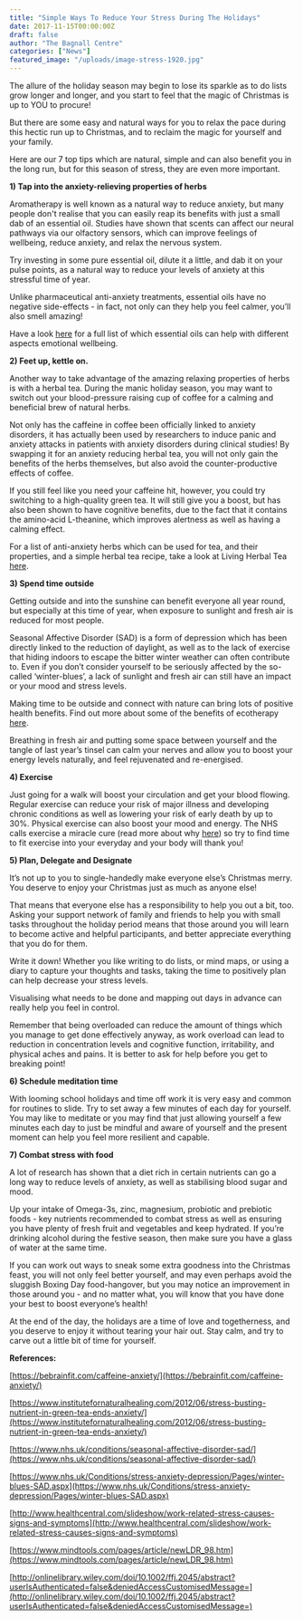 ```yaml
---
title: "Simple Ways To Reduce Your Stress During The Holidays"
date: 2017-11-15T00:00:00Z
draft: false
author: "The Bagnall Centre"
categories: ["News"]
featured_image: "/uploads/image-stress-1920.jpg"
---
```


The allure of the holiday season may begin to lose its sparkle as to do lists grow longer and longer, and you start to feel that the magic of Christmas is up to YOU to procure!

But there are some easy and natural ways for you to relax the pace during this hectic run up to Christmas, and to reclaim the magic for yourself and your family.

Here are our 7 top tips which are natural, simple and can also benefit you in the long run, but for this season of stress, they are even more important.

**1) Tap into the anxiety-relieving properties of herbs**

Aromatherapy is well known as a natural way to reduce anxiety, but many people don't realise that you can easily reap its benefits with just a small dab of an essential oil. Studies have shown that scents can affect our neural pathways via our olfactory sensors, which can improve feelings of wellbeing, reduce anxiety, and relax the nervous system.

Try investing in some pure essential oil, dilute it a little, and dab it on your pulse points, as a natural way to reduce your levels of anxiety at this stressful time of year.

Unlike pharmaceutical anti-anxiety treatments, essential oils have no negative side-effects - in fact, not only can they help you feel calmer, you’ll also smell amazing!

Have a look [here](https://www.aromaweb.com/essentialoils/emotional.asp) for a full list of which essential oils can help with different aspects emotional wellbeing.

**2) Feet up, kettle on.**

Another way to take advantage of the amazing relaxing properties of herbs is with a herbal tea. During the manic holiday season, you may want to switch out your blood-pressure raising cup of coffee for a calming and beneficial brew of natural herbs.

Not only has the caffeine in coffee been officially linked to anxiety disorders, it has actually been used by researchers to induce panic and anxiety attacks in patients with anxiety disorders during clinical studies! By swapping it for an anxiety reducing herbal tea, you will not only gain the benefits of the herbs themselves, but also avoid the counter-productive effects of coffee.

If you still feel like you need your caffeine hit, however, you could try switching to a high-quality green tea. It will still give you a boost, but has also been shown to have cognitive benefits, due to the fact that it contains the amino-acid L-theanine, which improves alertness as well as having a calming effect.

For a list of anti-anxiety herbs which can be used for tea, and their properties, and a simple herbal tea recipe, take a look at Living Herbal Tea [here](http://www.livingherbaltea.com/herbal-tea-for-anxiety/).

**3) Spend time outside**

Getting outside and into the sunshine can benefit everyone all year round, but especially at this time of year, when exposure to sunlight and fresh air is reduced for most people.

Seasonal Affective Disorder (SAD) is a form of depression which has been directly linked to the reduction of daylight, as well as to the lack of exercise that hiding indoors to escape the bitter winter weather can often contribute to. Even if you don’t consider yourself to be seriously affected by the so-called ‘winter-blues’, a lack of sunlight and fresh air can still have an impact or your mood and stress levels.

Making time to be outside and connect with nature can bring lots of positive health benefits. Find out more about some of the benefits of ecotherapy [here](https://www.mind.org.uk/information-support/drugs-and-treatments/ecotherapy/#.WjUM2VSFjOR).

Breathing in fresh air and putting some space between yourself and the tangle of last year’s tinsel can calm your nerves and allow you to boost your energy levels naturally, and feel rejuvenated and re-energised.

**4) Exercise**

Just going for a walk will boost your circulation and get your blood flowing. Regular exercise can reduce your risk of major illness and developing chronic conditions as well as lowering your risk of early death by up to 30%. Physical exercise can also boost your mood and energy. The NHS calls exercise a miracle cure (read more about why [here](https://www.nhs.uk/Livewell/fitness/Pages/whybeactive.aspx)) so try to find time to fit exercise into your everyday and your body will thank you!

**5) Plan, Delegate and Designate**

It’s not up to you to single-handedly make everyone else’s Christmas merry. You deserve to enjoy your Christmas just as much as anyone else!

That means that everyone else has a responsibility to help you out a bit, too. Asking your support network of family and friends to help you with small tasks throughout the holiday period means that those around you will learn to become active and helpful participants, and better appreciate everything that you do for them.

Write it down! Whether you like writing to do lists, or mind maps, or using a diary to capture your thoughts and tasks, taking the time to positively plan can help decrease your stress levels.

Visualising what needs to be done and mapping out days in advance can really help you feel in control.

Remember that being overloaded can reduce the amount of things which you manage to get done effectively anyway, as work overload can lead to reduction in concentration levels and cognitive function, irritability, and physical aches and pains. It is better to ask for help before you get to breaking point!

**6) Schedule meditation time**

With looming school holidays and time off work it is very easy and common for routines to slide. Try to set away a few minutes of each day for yourself. You may like to meditate or you may find that just allowing yourself a few minutes each day to just be mindful and aware of yourself and the present moment can help you feel more resilient and capable.

**7) Combat stress with food**

A lot of research has shown that a diet rich in certain nutrients can go a long way to reduce levels of anxiety, as well as stabilising blood sugar and mood.

Up your intake of Omega-3s, zinc, magnesium, probiotic and prebiotic foods -  key nutrients recommended to combat stress as well as ensuring you have plenty of fresh fruit and vegetables and keep hydrated. If you’re drinking alcohol during the festive season, then make sure you have a glass of water at the same time.

If you can work out ways to sneak some extra goodness into the Christmas feast, you will not only feel better yourself, and may even perhaps avoid the sluggish Boxing Day food-hangover, but you may notice an improvement in those around you - and no matter what, you will know that you have done your best to boost everyone’s health!

At the end of the day, the holidays are a time of love and togetherness, and you deserve to enjoy it without tearing your hair out. Stay calm, and try to carve out a little bit of time for yourself.

**References:**

[https://bebrainfit.com/caffeine-anxiety/](https://bebrainfit.com/caffeine-anxiety/)

[https://www.institutefornaturalhealing.com/2012/06/stress-busting-nutrient-in-green-tea-ends-anxiety/](https://www.institutefornaturalhealing.com/2012/06/stress-busting-nutrient-in-green-tea-ends-anxiety/)

[https://www.nhs.uk/conditions/seasonal-affective-disorder-sad/](https://www.nhs.uk/conditions/seasonal-affective-disorder-sad/)

[https://www.nhs.uk/Conditions/stress-anxiety-depression/Pages/winter-blues-SAD.aspx](https://www.nhs.uk/Conditions/stress-anxiety-depression/Pages/winter-blues-SAD.aspx)

[http://www.healthcentral.com/slideshow/work-related-stress-causes-signs-and-symptoms](http://www.healthcentral.com/slideshow/work-related-stress-causes-signs-and-symptoms)

[https://www.mindtools.com/pages/article/newLDR_98.htm](https://www.mindtools.com/pages/article/newLDR_98.htm)

[http://onlinelibrary.wiley.com/doi/10.1002/ffj.2045/abstract?userIsAuthenticated=false&deniedAccessCustomisedMessage=](http://onlinelibrary.wiley.com/doi/10.1002/ffj.2045/abstract?userIsAuthenticated=false&deniedAccessCustomisedMessage=)
